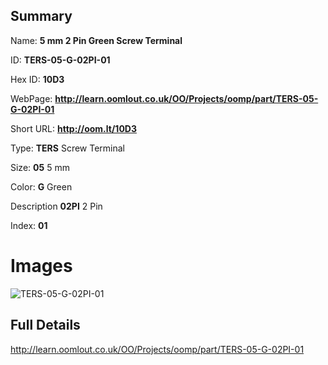 

## Summary
 
Name: __5 mm 2 Pin Green Screw Terminal__

ID: __TERS-05-G-02PI-01__

Hex ID: __10D3__

WebPage: __http://learn.oomlout.co.uk/OO/Projects/oomp/part/TERS-05-G-02PI-01__

Short URL: __http://oom.lt/10D3__


Type: __TERS__ Screw Terminal 

Size: __05__ 5 mm 

Color: __G__ Green 

Description __02PI__ 2 Pin 

Index: __01__


 # Images
![TERS-05-G-02PI-01](http://oomlout.com/oomp-gen/parts/TERS-05-G-02PI-01/TERS-05-G-02PI-01_420.jpg)



 ## Full Details

 http://learn.oomlout.co.uk/OO/Projects/oomp/part/TERS-05-G-02PI-01














